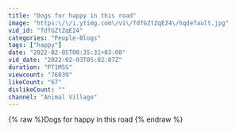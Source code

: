 ```yaml
---
title: "Dogs for happy in this road"
image: "https:\/\/i.ytimg.com\/vi\/TdfGZtZqE24\/hqdefault.jpg"
vid_id: "TdfGZtZqE24"
categories: "People-Blogs"
tags: ["happy"]
date: "2022-02-05T00:35:31+03:00"
vid_date: "2022-02-03T05:02:07Z"
duration: "PT1M5S"
viewcount: "76039"
likeCount: "67"
dislikeCount: ""
channel: "Animal Village"
---
```

{% raw %}Dogs for happy in this road {% endraw %}
